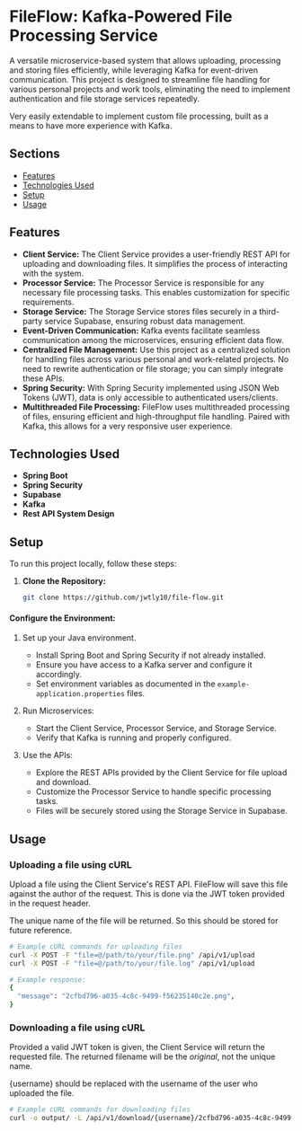 # FileFlow: Kafka-Powered File Processing Service

A versatile microservice-based system that allows uploading, processing and storing files efficiently,
while leveraging Kafka for event-driven communication. This project is designed to streamline file handling for
various personal projects and work tools, eliminating the need to implement authentication and file storage services
repeatedly.

Very easily extendable to implement custom file processing, built as a means to have more experience with Kafka.

## Sections

- [Features](#features)
- [Technologies Used](#technologies-used)
- [Setup](#setup)
- [Usage](#usage)

## Features

- **Client Service:** The Client Service provides a user-friendly REST API for uploading and downloading files. It
  simplifies the process of interacting with the system.
- **Processor Service:** The Processor Service is responsible for any necessary file processing tasks. This enables
  customization for specific requirements.
- **Storage Service:** The Storage Service stores files securely in a third-party service Supabase, ensuring robust
  data management.
- **Event-Driven Communication:** Kafka events facilitate seamless communication among the microservices, ensuring
  efficient data flow.
- **Centralized File Management:** Use this project as a centralized solution for handling files across various personal
  and work-related projects. No need to rewrite authentication or file storage; you can simply integrate
  these APIs.
- **Spring Security:** With Spring Security implemented using JSON Web Tokens (JWT), data is only accessible to
  authenticated users/clients.
- **Multithreaded File Processing:** FileFlow uses multithreaded processing of files, ensuring efficient and
  high-throughput file handling. Paired with Kafka, this allows for a very responsive user experience.

## Technologies Used

- **Spring Boot**
- **Spring Security**
- **Supabase**
- **Kafka**
- **Rest API System Design**

## Setup

To run this project locally, follow these steps:

1. **Clone the Repository:**
   ```bash
   git clone https://github.com/jwtly10/file-flow.git
   ```

#### Configure the Environment:

1. Set up your Java environment.
    - Install Spring Boot and Spring Security if not already installed.
    - Ensure you have access to a Kafka server and configure it accordingly.
    - Set environment variables as documented in the `example-application.properties` files.

2. Run Microservices:
    - Start the Client Service, Processor Service, and Storage Service.
    - Verify that Kafka is running and properly configured.

3. Use the APIs:
    - Explore the REST APIs provided by the Client Service for file upload and download.
    - Customize the Processor Service to handle specific processing tasks.
    - Files will be securely stored using the Storage Service in Supabase.

## Usage

### Uploading a file using cURL

Upload a file using the Client Service's REST API. FileFlow will save this file against the author of the request. This
is done via the JWT token provided in the request header.

The unique name of the file will be returned. So this should be stored for future reference.

```bash
# Example cURL commands for uploading files
curl -X POST -F "file=@/path/to/your/file.png" /api/v1/upload
curl -X POST -F "file=@/path/to/your/file.log" /api/v1/upload

# Example response:
{
  "message": "2cfbd796-a035-4c8c-9499-f56235140c2e.png",
}
```

### Downloading a file using cURL

Provided a valid JWT token is given, the Client Service will return the requested file. The returned filename will be
the _original_, not the unique name.

{username} should be replaced with the username of the user who uploaded the file.

```bash
# Example cURL commands for downloading files
curl -o output/ -L /api/v1/download/{username}/2cfbd796-a035-4c8c-9499-f56235140c2e.png
```


